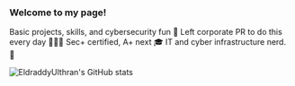### Welcome to my page!

Basic projects, skills, and cybersecurity fun 👾
Left corporate PR to do this every day 👨🏻‍💻
Sec+ certified, A+ next 🎓
IT and cyber infrastructure nerd. 🤖

<!-- Github stats taken from https://github.com/anuraghazra/github-readme-stats?tab=readme-ov-file -->
![EldraddyUlthran's GitHub stats](https://github-readme-stats.vercel.app/api?username=EldraddyUlthran&show_icons=true&theme=synthwave)

<!--
**EldraddyUlthran/EldraddyUlthran** is a ✨ _special_ ✨ repository because its `README.md` (this file) appears on your GitHub profile.

Here are some ideas to get you started:

- 🔭 I’m currently working on ...
- 🌱 I’m currently learning ...
- 👯 I’m looking to collaborate on ...
- 🤔 I’m looking for help with ...
- 💬 Ask me about ...
- 📫 How to reach me: ...
- 😄 Pronouns: ...
- ⚡ Fun fact: ...
-->
